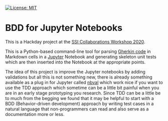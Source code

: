 [![License: MIT](https://img.shields.io/badge/License-MIT-yellow.svg)](https://opensource.org/licenses/MIT)

# BDD for Jupyter Notebooks

This is a Hackday project at the [SSI Collaborations Workshop
2020](https://www.software.ac.uk/cw20).

This is a Python-based command-line tool for parsing
[Gherkin code](https://cucumber.io/docs/gherkin/reference/) in Markdown cells
in a [Jupyter](https://jupyter.org/) Notebook and generating skeleton unit
tests which are then inserted into the Notebook at the appropriate points.

The idea of this project is improve the Jupyter notebooks by adding validations but all
this is not something new, there is already something available as a plug in for Jupyter called [nbval](https://github.com/computationalmodelling/nbval)
which work nice if you want to use the TDD approach which sometime can be a little bit painful when you are in an 
early stage prototyping you research. Since TDD can be a little be to much from the begging we found that it may be helpful
to start with a BDD (Behavior-driven development) approach by writing test cases in a natural language that 
non-programmers can read and also serve as a documentation more or less.

